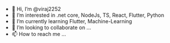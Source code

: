 - 👋 Hi, I’m @viraj2252
- 👀 I’m interested in .net core, NodeJs, TS, React, Flutter, Python
- 🌱 I’m currently learning Flutter, Machine-Learning
- 💞️ I’m looking to collaborate on ...
- 📫 How to reach me ...

<!---
viraj2252/viraj2252 is a ✨ special ✨ repository because its `README.md` (this file) appears on your GitHub profile.
You can click the Preview link to take a look at your changes.
--->
